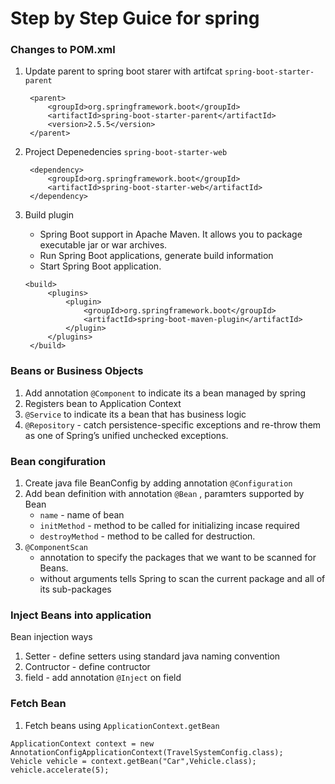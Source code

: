 # Step by Step Guice for spring

### Changes to POM.xml
1. Update parent to spring boot starer with artifcat `spring-boot-starter-parent`
   ```
    <parent>
        <groupId>org.springframework.boot</groupId>
        <artifactId>spring-boot-starter-parent</artifactId>
        <version>2.5.5</version>
    </parent>
   ```

2. Project Depenedencies `spring-boot-starter-web`
   
   ```
    <dependency>
        <groupId>org.springframework.boot</groupId>
        <artifactId>spring-boot-starter-web</artifactId>
    </dependency>
   ```
3. Build plugin
   * Spring Boot support in Apache Maven. It allows you to package executable jar or war archives.
   * Run Spring Boot applications, generate build information 
   * Start Spring Boot application.
   
   ```
   <build>
        <plugins>
            <plugin>
                <groupId>org.springframework.boot</groupId>
                <artifactId>spring-boot-maven-plugin</artifactId>
            </plugin>
        </plugins>
    </build>
   ```
### Beans or Business Objects
1. Add annotation `@Component` to indicate its a bean managed by spring 
2. Registers bean to Application Context
3. `@Service` to indicate its a bean that has business logic
4. `@Repository` - catch persistence-specific exceptions and re-throw them as one of Spring’s unified unchecked exceptions.
   
### Bean congifuration
1. Create java file BeanConfig by adding annotation `@Configuration`
2. Add bean definition with annotation `@Bean` , paramters supported by Bean 
   * `name`  - name of bean
   * `initMethod` - method to be called for initializing incase required
   * `destroyMethod` - method to be called for destruction.
3. `@ComponentScan` 
   * annotation to specify the packages that we want to be scanned for Beans. 
   * without arguments tells Spring to scan the current package and all of its sub-packages

### Inject Beans into application
Bean injection ways
   1. Setter - define setters using standard java naming convention
   2. Contructor - define contructor
   3. field - add annotation `@Inject` on field
   
### Fetch Bean
1. Fetch beans using `ApplicationContext.getBean`

```
ApplicationContext context = new AnnotationConfigApplicationContext(TravelSystemConfig.class);
Vehicle vehicle = context.getBean("Car",Vehicle.class);
vehicle.accelerate(5);
```
